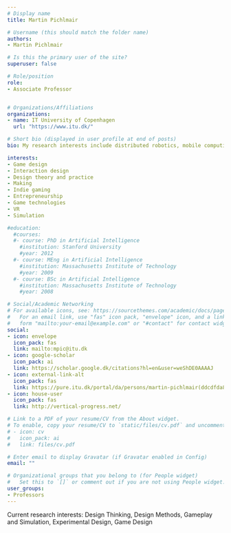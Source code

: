 ```yaml
---
# Display name
title: Martin Pichlmair

# Username (this should match the folder name)
authors:
- Martin Pichlmair

# Is this the primary user of the site?
superuser: false

# Role/position
role:
- Associate Professor


# Organizations/Affiliations
organizations:
- name: IT University of Copenhagen
  url: "https://www.itu.dk/"

# Short bio (displayed in user profile at end of posts)
bio: My research interests include distributed robotics, mobile computing and programmable matter.

interests:
- Game design
- Interaction design
- Design theory and practice
- Making
- Indie gaming
- Entrepreneurship
- Game technologies
- VR
- Simulation

#education:
  #courses:
  #- course: PhD in Artificial Intelligence
    #institution: Stanford University
    #year: 2012
  #- course: MEng in Artificial Intelligence
    #institution: Massachusetts Institute of Technology
    #year: 2009
  #- course: BSc in Artificial Intelligence
    #institution: Massachusetts Institute of Technology
    #year: 2008

# Social/Academic Networking
# For available icons, see: https://sourcethemes.com/academic/docs/page-builder/#icons
#   For an email link, use "fas" icon pack, "envelope" icon, and a link in the
#   form "mailto:your-email@example.com" or "#contact" for contact widget.
social:
- icon: envelope
  icon_pack: fas
  link: mailto:mpic@itu.dk
- icon: google-scholar
  icon_pack: ai
  link: https://scholar.google.dk/citations?hl=en&user=weShDE0AAAAJ
- icon: external-link-alt
  icon_pack: fas
  link: https://pure.itu.dk/portal/da/persons/martin-pichlmair(ddcdfda8-c5ea-4e67-b0ea-21ba86966197).html 
- icon: house-user
  icon_pack: fas
  link: http://vertical-progress.net/

# Link to a PDF of your resume/CV from the About widget.
# To enable, copy your resume/CV to `static/files/cv.pdf` and uncomment the lines below.
# - icon: cv
#   icon_pack: ai
#   link: files/cv.pdf

# Enter email to display Gravatar (if Gravatar enabled in Config)
email: ""

# Organizational groups that you belong to (for People widget)
#   Set this to `[]` or comment out if you are not using People widget.
user_groups:
- Professors
---
```


Current research interests: Design Thinking, Design Methods, Gameplay and Simulation, Experimental Design, Game Design